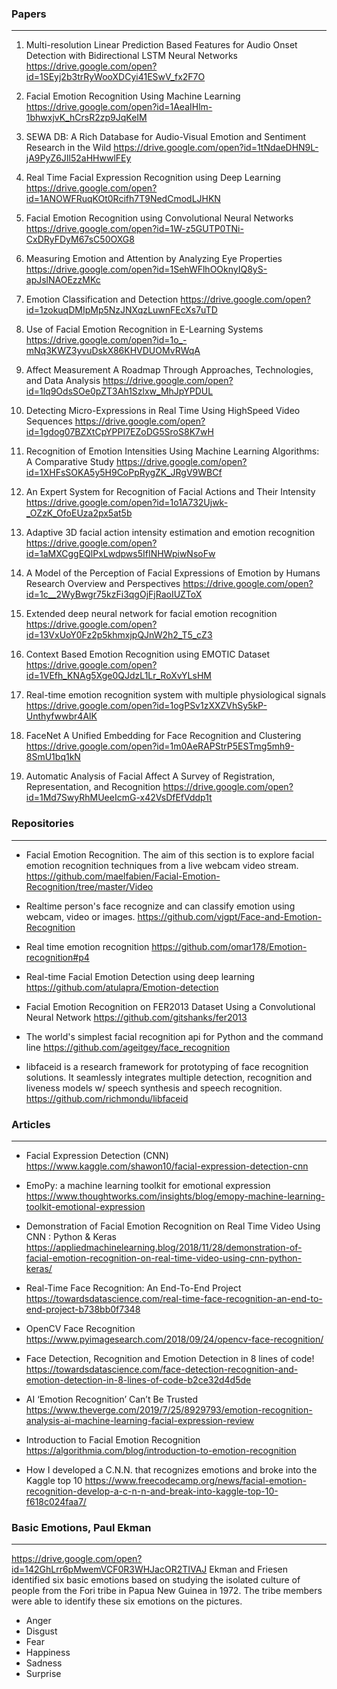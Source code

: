 ### Papers
________________________________________

1.	Multi-resolution Linear Prediction Based Features for Audio Onset Detection with Bidirectional LSTM Neural Networks https://drive.google.com/open?id=1SEyj2b3trRyWooXDCyi41ESwV_fx2F7O 

2.	Facial Emotion Recognition Using Machine Learning https://drive.google.com/open?id=1AeaIHlm-1bhwxjvK_hCrsR2zp9JqKeIM 

3.	SEWA DB: A Rich Database for Audio-Visual Emotion and Sentiment Research in the Wild https://drive.google.com/open?id=1tNdaeDHN9L-jA9PyZ6JIl52aHHwwlFEy 

4.	Real Time Facial Expression Recognition using Deep Learning https://drive.google.com/open?id=1ANOWFRuqKOt0Rcifh7T9NedCmodLJHKN 

5.	Facial Emotion Recognition using Convolutional Neural Networks https://drive.google.com/open?id=1W-z5GUTP0TNi-CxDRyFDyM67sC50OXG8 

6.	Measuring Emotion and Attention by Analyzing Eye Properties https://drive.google.com/open?id=1SehWFlhOOknyIQ8yS-apJslNAOEzzMKc 

7.	Emotion Classification and Detection https://drive.google.com/open?id=1zokuqDMIpMp5NzJNXqzLuwnFEcXs7uTD 

8.	Use of Facial Emotion Recognition in E-Learning Systems https://drive.google.com/open?id=1o_-mNq3KWZ3yvuDskX86KHVDUOMvRWqA 

9.	Affect Measurement A Roadmap Through Approaches, Technologies, and Data Analysis https://drive.google.com/open?id=1lq9OdsSOe0pZT3Ah1Szlxw_MhJpYPDUL 

10.	Detecting Micro-Expressions in Real Time Using HighSpeed Video Sequences https://drive.google.com/open?id=1gdog07BZXtCpYPPI7EZoDG5SroS8K7wH 

11.	Recognition of Emotion Intensities Using Machine Learning Algorithms: A Comparative Study https://drive.google.com/open?id=1XHFsSOKA5y5H9CoPpRygZK_JRgV9WBCf 

12.	An Expert System for Recognition of Facial Actions and Their Intensity https://drive.google.com/open?id=1o1A732Ujwk-_OZzK_OfoEUza2px5at5b 

13.	Adaptive 3D facial action intensity estimation and emotion recognition https://drive.google.com/open?id=1aMXCggEQlPxLwdpws5IfINHWpiwNsoFw 

14.	A Model of the Perception of Facial Expressions of Emotion by Humans Research Overview and Perspectives https://drive.google.com/open?id=1c__2WyBwgr75kzFi3qgOjFjRaoIUZToX 

15.	Extended deep neural network for facial emotion recognition https://drive.google.com/open?id=13VxUoY0Fz2p5khmxjpQJnW2h2_T5_cZ3 

16.	Context Based Emotion Recognition using EMOTIC Dataset https://drive.google.com/open?id=1VEfh_KNAg5Xge0QJdzL1Lr_RoXvYLsHM 

17.	Real-time emotion recognition system with multiple physiological signals https://drive.google.com/open?id=1ogPSv1zXXZVhSy5kP-Unthyfwwbr4AlK 

18.	FaceNet A Unified Embedding for Face Recognition and Clustering https://drive.google.com/open?id=1m0AeRAPStrP5ESTmg5mh9-8SmU1bq1kN 

19.	Automatic Analysis of Facial Affect A Survey of Registration, Representation, and Recognition https://drive.google.com/open?id=1Md7SwyRhMUeeIcmG-x42VsDfEfVddp1t 

### Repositories
________________________________________

- Facial Emotion Recognition. The aim of this section is to explore facial emotion recognition techniques from a live webcam video stream. https://github.com/maelfabien/Facial-Emotion-Recognition/tree/master/Video

- Realtime person's face recognize and can classify emotion using webcam, video or images. https://github.com/vjgpt/Face-and-Emotion-Recognition 

- Real time emotion recognition https://github.com/omar178/Emotion-recognition#p4 

- Real-time Facial Emotion Detection using deep learning https://github.com/atulapra/Emotion-detection
- Facial Emotion Recognition on FER2013 Dataset Using a Convolutional Neural Network https://github.com/gitshanks/fer2013 

- The world's simplest facial recognition api for Python and the command line https://github.com/ageitgey/face_recognition 

- libfaceid is a research framework for prototyping of face recognition solutions. It seamlessly integrates multiple detection, recognition and liveness models w/ speech synthesis and speech recognition. https://github.com/richmondu/libfaceid 

### Articles
________________________________________

- Facial Expression Detection (CNN) https://www.kaggle.com/shawon10/facial-expression-detection-cnn

- EmoPy: a machine learning toolkit for emotional expression https://www.thoughtworks.com/insights/blog/emopy-machine-learning-toolkit-emotional-expression

- Demonstration of Facial Emotion Recognition on Real Time Video Using CNN : Python & Keras https://appliedmachinelearning.blog/2018/11/28/demonstration-of-facial-emotion-recognition-on-real-time-video-using-cnn-python-keras/

- Real-Time Face Recognition: An End-To-End Project https://towardsdatascience.com/real-time-face-recognition-an-end-to-end-project-b738bb0f7348 

- OpenCV Face Recognition https://www.pyimagesearch.com/2018/09/24/opencv-face-recognition/ 

- Face Detection, Recognition and Emotion Detection in 8 lines of code! https://towardsdatascience.com/face-detection-recognition-and-emotion-detection-in-8-lines-of-code-b2ce32d4d5de 

- AI ‘Emotion Recognition’ Can’t Be Trusted https://www.theverge.com/2019/7/25/8929793/emotion-recognition-analysis-ai-machine-learning-facial-expression-review

- Introduction to Facial Emotion Recognition https://algorithmia.com/blog/introduction-to-emotion-recognition 

- How I developed a C.N.N. that recognizes emotions and broke into the Kaggle top 10 https://www.freecodecamp.org/news/facial-emotion-recognition-develop-a-c-n-n-and-break-into-kaggle-top-10-f618c024faa7/

### Basic Emotions, Paul Ekman 
________________________________________

https://drive.google.com/open?id=142GhLrr6pMwemVCF0R3WHJacOR2TIVAJ 
Ekman and Friesen identified six basic emotions based on studying the isolated culture of people from the Fori tribe in Papua New Guinea in 1972. The tribe members were able to identify these six emotions on the pictures.

- Anger
- Disgust
- Fear
- Happiness
- Sadness
- Surprise
